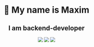 <div align="center">
  <h1>👋 My name is Maxim</h1>
  <h2>I am backend-developer</h2>
</div>


<div align="center">
  <img src="https://skillicons.dev/icons?i=java,spring" />
  <img src="https://skillicons.dev/icons?i=python,fastapi" />
  <img src="https://skillicons.dev/icons?i=php,laravel" />
</div>





<!--
**Maxim1720/Maxim1720** is a ✨ _special_ ✨ repository because its `README.md` (this file) appears on your GitHub profile.

Here are some ideas to get you started:

- 🔭 I’m currently working on ...
- 🌱 I’m currently learning ...
- 👯 I’m looking to collaborate on ...
- 🤔 I’m looking for help with ...
- 💬 Ask me about ...
- 📫 How to reach me: ...
- 😄 Pronouns: ...
- ⚡ Fun fact: ...
-->
